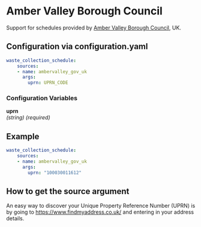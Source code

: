 # Amber Valley Borough Council

Support for schedules provided by [Amber Valley Borough Council](https://www.ambervalley.gov.uk/rubbish-waste-and-recycling/bin-collection-dates/), UK.

## Configuration via configuration.yaml

```yaml
waste_collection_schedule:
    sources:
    - name: ambervalley_gov_uk
      args:
        uprn: UPRN_CODE
```

### Configuration Variables

**uprn**  
*(string) (required)*

## Example

```yaml
waste_collection_schedule:
    sources:
    - name: ambervalley_gov_uk
      args:
        uprn: "100030011612"
```

## How to get the source argument

An easy way to discover your Unique Property Reference Number (UPRN) is by going to <https://www.findmyaddress.co.uk/> and entering in your address details.